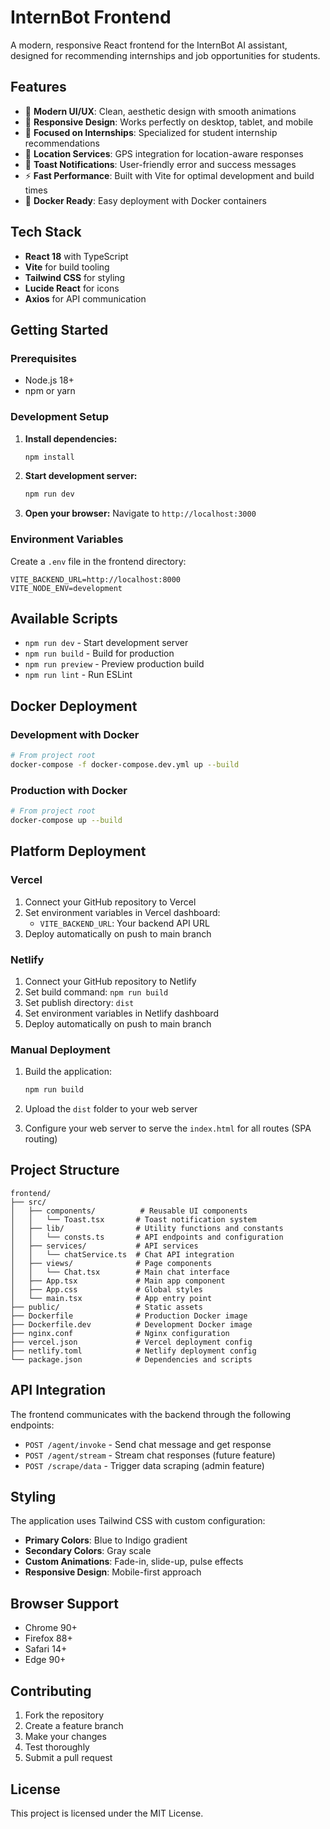 # InternBot Frontend

A modern, responsive React frontend for the InternBot AI assistant, designed for recommending internships and job opportunities for students.

## Features

- 🎨 **Modern UI/UX**: Clean, aesthetic design with smooth animations
- 📱 **Responsive Design**: Works perfectly on desktop, tablet, and mobile
- 🎯 **Focused on Internships**: Specialized for student internship recommendations
- 📍 **Location Services**: GPS integration for location-aware responses
- 🔔 **Toast Notifications**: User-friendly error and success messages
- ⚡ **Fast Performance**: Built with Vite for optimal development and build times
- 🐳 **Docker Ready**: Easy deployment with Docker containers

## Tech Stack

- **React 18** with TypeScript
- **Vite** for build tooling
- **Tailwind CSS** for styling
- **Lucide React** for icons
- **Axios** for API communication

## Getting Started

### Prerequisites

- Node.js 18+ 
- npm or yarn

### Development Setup

1. **Install dependencies:**
   ```bash
   npm install
   ```

2. **Start development server:**
   ```bash
   npm run dev
   ```

3. **Open your browser:**
   Navigate to `http://localhost:3000`

### Environment Variables

Create a `.env` file in the frontend directory:

```env
VITE_BACKEND_URL=http://localhost:8000
VITE_NODE_ENV=development
```

## Available Scripts

- `npm run dev` - Start development server
- `npm run build` - Build for production
- `npm run preview` - Preview production build
- `npm run lint` - Run ESLint

## Docker Deployment

### Development with Docker

```bash
# From project root
docker-compose -f docker-compose.dev.yml up --build
```

### Production with Docker

```bash
# From project root
docker-compose up --build
```

## Platform Deployment

### Vercel

1. Connect your GitHub repository to Vercel
2. Set environment variables in Vercel dashboard:
   - `VITE_BACKEND_URL`: Your backend API URL
3. Deploy automatically on push to main branch

### Netlify

1. Connect your GitHub repository to Netlify
2. Set build command: `npm run build`
3. Set publish directory: `dist`
4. Set environment variables in Netlify dashboard
5. Deploy automatically on push to main branch

### Manual Deployment

1. Build the application:
   ```bash
   npm run build
   ```

2. Upload the `dist` folder to your web server

3. Configure your web server to serve the `index.html` for all routes (SPA routing)

## Project Structure

```
frontend/
├── src/
│   ├── components/          # Reusable UI components
│   │   └── Toast.tsx       # Toast notification system
│   ├── lib/                # Utility functions and constants
│   │   └── consts.ts       # API endpoints and configuration
│   ├── services/           # API services
│   │   └── chatService.ts  # Chat API integration
│   ├── views/              # Page components
│   │   └── Chat.tsx        # Main chat interface
│   ├── App.tsx             # Main app component
│   ├── App.css             # Global styles
│   └── main.tsx            # App entry point
├── public/                 # Static assets
├── Dockerfile              # Production Docker image
├── Dockerfile.dev          # Development Docker image
├── nginx.conf              # Nginx configuration
├── vercel.json             # Vercel deployment config
├── netlify.toml            # Netlify deployment config
└── package.json            # Dependencies and scripts
```

## API Integration

The frontend communicates with the backend through the following endpoints:

- `POST /agent/invoke` - Send chat message and get response
- `POST /agent/stream` - Stream chat responses (future feature)
- `POST /scrape/data` - Trigger data scraping (admin feature)

## Styling

The application uses Tailwind CSS with custom configuration:

- **Primary Colors**: Blue to Indigo gradient
- **Secondary Colors**: Gray scale
- **Custom Animations**: Fade-in, slide-up, pulse effects
- **Responsive Design**: Mobile-first approach

## Browser Support

- Chrome 90+
- Firefox 88+
- Safari 14+
- Edge 90+

## Contributing

1. Fork the repository
2. Create a feature branch
3. Make your changes
4. Test thoroughly
5. Submit a pull request

## License

This project is licensed under the MIT License.

